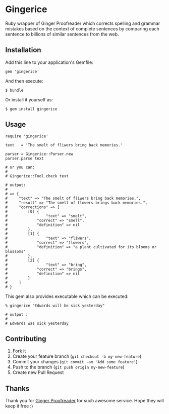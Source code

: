 # Gingerice

Ruby wrapper of Ginger Proofreader which corrects spelling and grammar mistakes based on the context of complete sentences by comparing each sentence to billions of similar sentences from the web.

## Installation

Add this line to your application's Gemfile:

    gem 'gingerice'

And then execute:

    $ bundle

Or install it yourself as:

    $ gem install gingerice

## Usage

    require 'gingerice'

    text   = 'The smelt of fliwers bring back memories.'

    parser = Gingerice::Parser.new
    parser.parse text

    # or you can:
    #
    # Gingerice::Tool.check text

    # output:
    #
    # => {
    #     "text" => "The smelt of fliwers bring back memories.",
    #     "result" => "The smell of flowers brings back memories.",
    #     "corrections" => [
    #         [0] {
    #                 "text" => "smelt",
    #             "correct" => "smell",
    #             "definition" => nil
    #         },
    #         [1] {
    #                 "text" => "fliwers",
    #             "correct" => "flowers",
    #             "definition" => "a plant cultivated for its blooms or blossoms"
    #         },
    #         [2] {
    #                 "text" => "bring",
    #             "correct" => "brings",
    #             "definition" => nil
    #         }
    #     ]
    # }

This gem also provides executable which can be executed:

    % gingerice "Edwards will be sick yesterday"

    # output :
    #
    # Edwards was sick yesterday

## Contributing

1. Fork it
2. Create your feature branch (`git checkout -b my-new-feature`)
3. Commit your changes (`git commit -am 'Add some feature'`)
4. Push to the branch (`git push origin my-new-feature`)
5. Create new Pull Request

## Thanks

Thank you for [Ginger Proofreader](http://www.gingersoftware.com/) for such awesome service. Hope they will keep it free :)
